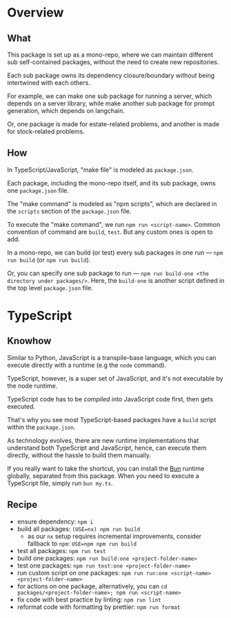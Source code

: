 
# Overview

## What

This package is set up as a mono-repo, where we can maintain different sub self-contained packages, without the need to create new repositories.

Each sub package owns its dependency closure/boundary
without being intertwined with each others.

For example, we can make one sub package for running a server,
which depends on a server library, while make another sub package for
prompt generation, which depends on langchain.

Or, one package is made for estate-related problems,
and another is made for stock-related problems.

## How

In TypeScript/JavaScript, "make file" is modeled as `package.json`.

Each package, including the mono-repo itself, and its sub package,
owns one `package.json` file.

The "make command" is modeled as "npm scripts", which are declared
in the `scripts` section of the `package.json` file.

To execute the "make command", we run `npm run <script-name>`.
Common convention of command are `build`, `test`. But any custom ones is open to add.

In a mono-repo, we can build (or test) every sub packages in one run —
`npm run build` (or `npm run build`).

Or, you can specify one sub package to run —
`npm run build-one <the directory under packages/>`.
Here, the `build-one` is another script defined in the top level `package.json` file.

# TypeScript

## Knowhow

Similar to Python, JavaScript is a transpile-base language,
which you can execute directly with a runtime (e.g the `node` command).

TypeScript, however, is a super set of JavaScript,
and it's not executable by the node runtime.

TypeScript code has to be _compiled_ into JavaScript code first, then gets executed.

That's why you see most TypeScript-based packages have a `build` script within the `package.json`.

As technology evolves, there are new runtime implementations that understand
both TypeScript and JavaScript, hence, can execute them directly,
without the hassle to build them manually.

If you really want to take the shortcut, you can install the [Bun](https://bun.sh/) runtime globally, separated from this package. When you need to execute a TypeScript
file, simply run `bun my.ts`.


## Recipe

- ensure dependency: `npm i`
- build all packages: `(USE=nx) npm run build`
  - as our `nx` setup requires incremental improvements, consider fallback to `npm`: `USE=npm npm run build`
- test all packages: `npm run test`
- build one packages: `npm run build:one <project-folder-name>`
- test one packages: `npm run test:one <project-folder-name>`
- run custom script on one packages: `npm run run:one <script-name> <project-folder-name>`
- for actions on one package, alternatively, you can `cd packages/<project-folder-name>; npm run <script-name>`
- fix code with best practice by linting: `npm run lint`
- reformat code with formatting by prettier: `npm run format`

